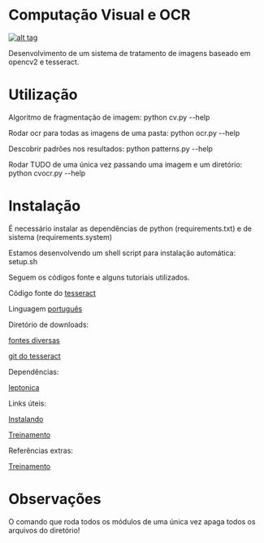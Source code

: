 Computação Visual e OCR
========

[![alt tag](https://codeclimate.com/github/ocr-doacao/cvocr/badges/gpa.svg)](https://codeclimate.com/github/ocr-doacao/cvocr)

Desenvolvimento de um sistema de tratamento de imagens baseado em opencv2 e tesseract.

Utilização
========

Algoritmo de fragmentação de imagem: python cv.py --help
 
Rodar ocr para todas as imagens de uma pasta: python ocr.py --help

Descobrir padrões nos resultados: python patterns.py --help

Rodar TUDO de uma única vez passando uma imagem e um diretório: python cvocr.py --help


Instalação
========

É necessário instalar as dependências de python (requirements.txt) e de sistema (requirements.system)

Estamos desenvolvendo um shell script para instalação automática: setup.sh

Seguem os códigos fonte e alguns tutoriais utilizados.

Código fonte do [tesseract](https://code.google.com/p/tesseract-ocr/downloads/detail?name=tesseract-ocr-3.02.02.tar.gz&can=2&q=)

Linguagem [português](https://code.google.com/p/tesseract-ocr/downloads/detail?name=tesseract-ocr-3.02.por.tar.gz&can=2&q=)

Diretório de downloads:

[fontes diversas](https://code.google.com/p/tesseract-ocr/downloads/list)

[git do tesseract](https://code.google.com/p/tesseract-ocr/source/checkout)

Dependências:

[leptonica](http://www.leptonica.org/download.html)


Links úteis:

[Instalando](https://code.google.com/p/tesseract-ocr/wiki/Compiling)

[Treinamento](https://code.google.com/p/tesseract-ocr/wiki/TrainingTesseract3)

Referências extras:

[Treinamento](http://www.win.tue.nl/~aeb/linux/ocr/tesseract.html)

Observações
========

O comando que roda todos os módulos de uma única vez apaga todos os arquivos do diretório!